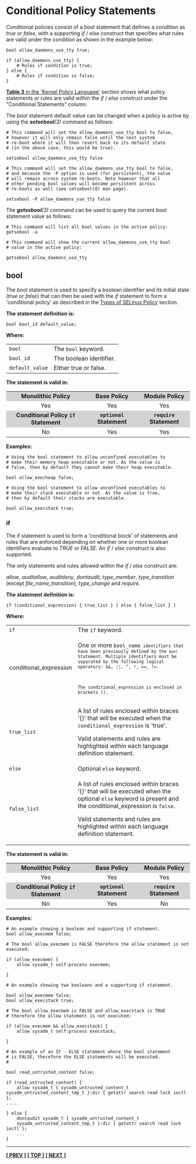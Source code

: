 # Conditional Policy Statements

Conditional policies consist of a bool statement that defines a
condition as *true* or *false*, with a supporting *if* / *else* construct that
specifies what rules are valid under the condition as shown in the
example below:

```
bool allow_daemons_use_tty true;

if (allow_daemons_use_tty) {
    # Rules if condition is true;
} else {
    # Rules if condition is false;
}
```

[**Table 3** in the 'Kernel Policy Language'](kernel_policy_language.md#kernel-policy-language)
section shows what policy statements or rules are valid within the
*if* / *else* construct under the "Conditional Statements" column.

The *bool* statement default value can be changed when a policy is active
by using the ***setsebool**(3)* command as follows:

```
# This command will set the allow_daemons_use_tty bool to false,
# however it will only remain false until the next system
# re-boot where it will then revert back to its default state
# (in the above case, this would be true).

setsebool allow_daemons_use_tty false
```

```
# This command will set the allow_daemons_use_tty bool to false,
# and because the -P option is used (for persistent), the value
# will remain across system re-boots. Note however that all
# other pending bool values will become persistent across
# re-boots as well (see setsebool(8) man page).

setsebool -P allow_daemons_use_tty false
```

The ***getsebool**(3)* command can be used to query the current *bool* statement
value as follows:

```
# This command will list all bool values in the active policy:
getsebool -a
```

```
# This command will show the current allow_daemons_use_tty bool
# value in the active policy:

getsebool allow_daemons_use_tty
```


## bool

The *bool* statement is used to specify a boolean identifier and its
initial state (*true* or *false*) that can then be used with the
*if* statement to form a 'conditional policy' as described in the
[Types of SELinux Policy](types_of_policy.md#conditional-policy) section.

**The statement definition is:**

```
bool bool_id default_value;
```

**Where:**

<table>
<tbody>
<tr>
<td><code>bool</code></td>
<td>The <code>bool</code> keyword.</td>
</tr>
<tr>
<td><code>bool_id</code></td>
<td>The boolean identifier.</td>
</tr>
<tr>
<td><code>default_value</code></td>
<td>Either true or false.</td>
</tr>
</tbody>
</table>

**The statement is valid in:**

<table style="text-align:center">
<tbody>
<tr style="background-color:#D3D3D3;">
<td><strong>Monolithic Policy</strong></td>
<td><strong>Base Policy</strong></td>
<td><strong>Module Policy</strong></td>
</tr>
<tr>
<td>Yes</td>
<td>Yes</td>
<td>Yes</td>
</tr>
<tr style="background-color:#D3D3D3;">
<td><strong>Conditional Policy <code>if</code> Statement</strong></td>
<td><strong><code>optional</code> Statement</strong></td>
<td><strong><code>require</code> Statement</strong></td>
</tr>
<tr>
<td>No</td>
<td>Yes</td>
<td>Yes</td>
</tr>
</tbody>
</table>

**Examples:**

```
# Using the bool statement to allow unconfined executables to
# make their memory heap executable or not. As the value is
# false, then by default they cannot make their heap executable.

bool allow_execheap false;
```

```
# Using the bool statement to allow unconfined executables to
# make their stack executable or not. As the value is true,
# then by default their stacks are executable.

bool allow_execstack true;
```


### if

The if statement is used to form a 'conditional block' of statements and
rules that are enforced depending on whether one or more boolean
identifiers evaluate to *TRUE* or *FALSE*. An *if* / *else*
construct is also supported.

The only statements and rules allowed within the *if* / *else* construct
are:

*allow*, *auditallow*, *auditdeny*, *dontaudit*, *type_member*, *type_transition*
(except *file_name_transition*), *type_change* and *require*.

**The statement definition is:**

```
if (conditional_expression) { true_list } [ else { false_list } ]
```

**Where:**

<table>
<tbody>
<tr>
<td><code>if</code></td>
<td>The <code>if</code> keyword.</td>
</tr>
<tr>
<td>conditional_expression</td>
<td><p>One or more <code>bool_name<code> identifiers that have been previously defined by the <code>bool</code> Statement. Multiple identifiers must be separated by the following logical operators: &amp;&amp;, ¦¦, ^, !, ==, !=. </p>
<p>The conditional_expression is enclosed in brackets ().</p></td>
</tr>
<tr>
<td><code>true_list</code></td>
<td><p>A list of rules enclosed within braces '{}' that will be executed when the <code>conditional_expression</code> is 'true'.</p>
<p>Valid statements and rules are highlighted within each language definition statement.</p></td>
</tr>
<tr>
<td><code>else</code></td>
<td>Optional <code>else</code> keyword.</td>
</tr>
<tr>
<td><code>false_list</code></td>
<td><p>A list of rules enclosed within braces '{}' that will be executed when the optional <code>else</code> keyword is present and the conditional_expression is <code>false</code>.</p>
<p>Valid statements and rules are highlighted within each language definition statement.</p></td>
</tr>
</tbody>
</table>

**The statement is valid in:**

<table style="text-align:center">
<tbody>
<tr style="background-color:#D3D3D3;">
<td><strong>Monolithic Policy</strong></td>
<td><strong>Base Policy</strong></td>
<td><strong>Module Policy</strong></td>
</tr>
<tr>
<td>Yes</td>
<td>Yes</td>
<td>Yes</td>
</tr>
<tr style="background-color:#D3D3D3;">
<td><strong>Conditional Policy <code>if</code> Statement</strong></td>
<td><strong><code>optional</code> Statement</strong></td>
<td><strong><code>require</code> Statement</strong></td>
</tr>
<tr>
<td>No</td>
<td>Yes</td>
<td>No</td>
</tr>
</tbody>
</table>

**Examples:**

```
# An example showing a boolean and supporting if statement.
bool allow_execmem false;
```

```
# The bool allow_execmem is FALSE therefore the allow statement is not executed:

if (allow_execmem) {
    allow sysadm_t self:process execmem;

}
```

```
# An example showing two booleans and a supporting if statement.

bool allow_execmem false;
bool allow_execstack true;

# The bool allow_execmem is FALSE and allow_execstack is TRUE
# therefore the allow statement is not executed:

if (allow_execmem && allow_execstack) {
    allow sysadm_t self:process execstack;

}
```

```
# An example of an IF - ELSE statement where the bool statement
# is FALSE, therefore the ELSE statements will be executed.
#

bool read_untrusted_content false;

if (read_untrusted_content) {
    allow sysadm_t { sysadm_untrusted_content_t sysadm_untrusted_content_tmp_t }:dir { getattr search read lock ioctl };
.....

} else {
    dontaudit sysadm_t { sysadm_untrusted_content_t
    sysadm_untrusted_content_tmp_t }:dir { getattr search read lock ioctl };
    ...
}
```


<!-- %CUTHERE% -->

---
**[[ PREV ]](class_permission_statements.md)** **[[ TOP ]](#)** **[[ NEXT ]](constraint_statements.md)**
